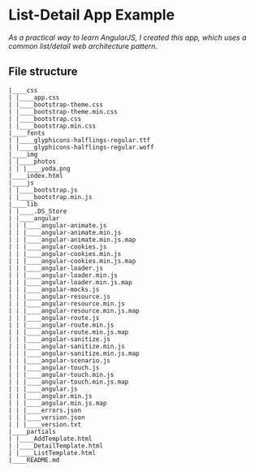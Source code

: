 
List-Detail App Example
================================

*As a practical way to learn AngularJS, I created this app, which uses a common list/detail web architecture pattern.*

File structure
-------------------------

    |____css
    | |____app.css
    | |____bootstrap-theme.css
    | |____bootstrap-theme.min.css
    | |____bootstrap.css
    | |____bootstrap.min.css
    |____fonts
    | |____glyphicons-halflings-regular.ttf
    | |____glyphicons-halflings-regular.woff
    |____img
    | |____photos
    | | |____yoda.png
    |____index.html
    |____js
    | |____bootstrap.js
    | |____bootstrap.min.js
    |____lib
    | |____.DS_Store
    | |____angular
    | | |____angular-animate.js
    | | |____angular-animate.min.js
    | | |____angular-animate.min.js.map
    | | |____angular-cookies.js
    | | |____angular-cookies.min.js
    | | |____angular-cookies.min.js.map
    | | |____angular-loader.js
    | | |____angular-loader.min.js
    | | |____angular-loader.min.js.map
    | | |____angular-mocks.js
    | | |____angular-resource.js
    | | |____angular-resource.min.js
    | | |____angular-resource.min.js.map
    | | |____angular-route.js
    | | |____angular-route.min.js
    | | |____angular-route.min.js.map
    | | |____angular-sanitize.js
    | | |____angular-sanitize.min.js
    | | |____angular-sanitize.min.js.map
    | | |____angular-scenario.js
    | | |____angular-touch.js
    | | |____angular-touch.min.js
    | | |____angular-touch.min.js.map
    | | |____angular.js
    | | |____angular.min.js
    | | |____angular.min.js.map
    | | |____errors.json
    | | |____version.json
    | | |____version.txt
    |____partials
    | |____AddTemplate.html
    | |____DetailTemplate.html
    | |____ListTemplate.html
    |____README.md


